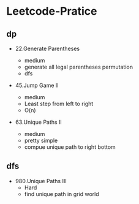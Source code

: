 # Leetcode-Pratice

## dp

- 22.Generate Parentheses
    - medium 
    - generate all legal parentheses permutation
    - dfs

- 45.Jump Game II
    - medium
    - Least step from left to right
    - O(n)
    
- 63.Unique Paths II
    - medium
    - pretty simple
    - compue unique path to right bottom

## dfs
- 980.Unique Paths III
    - Hard
    - find unique path in grid world